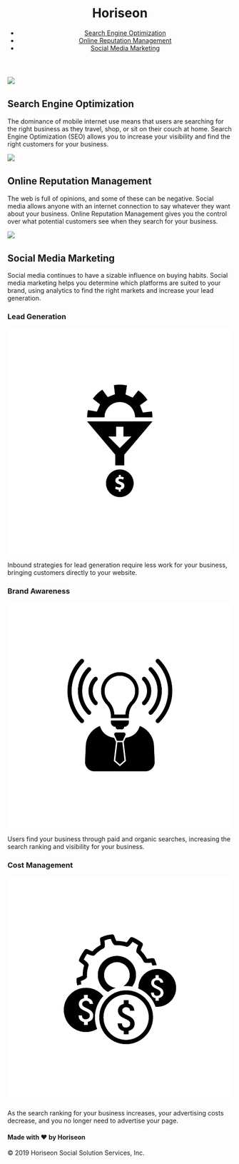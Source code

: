 <!DOCTYPE html>
<html lang="en-gb">

<head>
    <meta charset="UTF-8" />
    <link rel="stylesheet" href="./style.css">
    <title>website</title>
</head>

<body>
    <header class="header">
        <h1>Hori<span class="seo">seo</span>n</h1>
        <section>
            <nav>
            <ul>
                <li>
                    <a href="#search-engine-optimization" alt="picture of notepade with SEO written">Search Engine Optimization</a>
                </li>
                <li>
                    <a href="#online-reputation-management" alt="picture of laptop with reputation written">Online Reputation Management</a>
                </li>
                <li>
                    <a href="#social-media-marketing" alt="desk with known logos">Social Media Marketing</a>
                </li>
            </ul>
            </nav>
        </section>
    </header>
    <main>
    <section class="hero"></section>
    <section class="content">
        <section id="search-engine-optimization" class="search-engine-optimization">
            <img src="./search-engine-optimization.jpg" class="float-left" />
            <h2>Search Engine Optimization</h2>
            <p>
                The dominance of mobile internet use means that users are searching for the right business as they travel, shop, or sit on their couch at home. Search Engine Optimization (SEO) allows you to increase your visibility and find the right customers for your business.
            </p>
        </section>
        <section id="online-reputation-management" class="online-reputation-management">
            <img src="./online-reputation-management.jpg" class="float-right" />
            <h2>Online Reputation Management</h2>
            <p>
                The web is full of opinions, and some of these can be negative. Social media allows anyone with an internet connection to say whatever they want about your business. Online Reputation Management gives you the control over what potential customers see when they search for your business.
            </p>
        </section>
        <section id="social-media-marketing" class="social-media-marketing">
            <img src="./social-media-marketing.jpg" class="float-left" />
            <h2>Social Media Marketing</h2>
            <p>
                Social media continues to have a sizable influence on buying habits. Social media marketing helps you determine which platforms are suited to your brand, using analytics to find the right markets and increase your lead generation.
            </p>
        </section>
    </section>
    <aside class="benefits">
        <section class="benefit-lead">
            <h3>Lead Generation</h3>
            <img src="./lead-generation.png" />
            <p>
                Inbound strategies for lead generation require less work for your business, bringing customers directly to your website.
            </p>
        </section>
        <section class="benefit-brand">
            <h3>Brand Awareness</h3>
            <img src="./brand-awareness.png" />
            <p>
                Users find your business through paid and organic searches, increasing the search ranking and visibility for your business.
            </p>
        </section>
        <section class="benefit-cost">
            <h3>Cost Management</h3>
            <img src="./cost-management.png"></img>
            <p>
                As the search ranking for your business increases, your advertising costs decrease, and you no longer need to advertise your page.
            </p>
        </section>
    </aside>
    </main>
    <footer class="footer">
        <h4>Made with ❤️️ by Horiseon</h4>
        <p>
            &copy; 2019 Horiseon Social Solution Services, Inc.
        </p>
    </footer>
</body>

</html>
